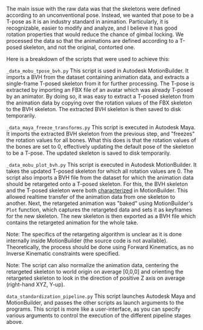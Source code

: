 The main issue with the raw data was that the skeletons were defined according to an unconventional pose. Instead, we wanted that pose to be a T-pose as it is an industry standard in animation. Particularly, it is recognizable, easier to modify and analyze, and I believe it has good rotation properties that would reduce the chance of gimbal locking. We processed the data so that the animations are defined according to a T-posed skeleton, and not the original, contorted one.

Here is a breakdown of the scripts that were used to achieve this:

`_data_mobu_tpose_bvh.py`
This script is used in Autodesk MotionBuilder. It imports a BVH from the dataset containing animation data, and extracts a single-frame T-posed skeleton from it for further processing. The T-pose is extracted by importing an FBX file of an avatar which was already T-posed by an animator. By doing so, it was easy to extract a T-posed skeleton from the animation data by copying over the rotation values of the FBX skeleton to the BVH skeleton. The extracted BVH skeleton is then saved to disk temporarily.

`_data_maya_freeze_transforms.py`
This script is executed in Autodesk Maya. It imports the extracted BVH skeleton from the previous step, and "freezes" the rotation values for all bones. What this does is that the rotation values of the bones are set to 0, effectively updating the default pose of the skeleton to be a T-pose. The updated skeleton is saved to disk temporarily.

`_data_mobu_plot_bvh.py`
This script is executed in Autodesk MotionBuilder. It takes the updated T-posed skeleton for which all rotation values are 0. The script also imports a BVH file from the dataset for which the animation data should be retargeted onto a T-posed skeleton. For this, the BVH skeleton and the T-posed skeleton were both [characterized](https://help.autodesk.com/view/MOBPRO/2022/ENU/?guid=GUID-12F7FCD3-004E-45E9-85B3-E42C7C51B2F7) in MotionBuilder. This allowed realtime transfer of the animation data from one skeleton to another. Next, the retargeted animation was "baked" using MotionBuilder's `Plot` function, which captures the retargeted data and sets it as keyframes for the new skeleton. The new skeleton is then exported as a BVH file which contains the retargeted animation for the whole take.

Note: The specifics of the retargeting algorithm is unclear as it is done internally inside MotionBuilder (the source code is not available). Theoretically, the process should be done using Forward Kinematics, as no Inverse Kinematic constraints were specified.

Note: The script can also normalize the animation data, centering the retargeted skeleton to world origin on average \[0,0,0\] and orienting the retargeted skeleton to look in the direction of positive Z axis on average (right-hand XYZ, Y-up).

`data_standardization_pipeline.py`
This script launches Autodesk Maya and MotionBuilder, and passes the other scripts as launch arguments to the programs. This script is more like a user-interface, as you can specify various arguments to control the execution of the different pipeline stages above.
